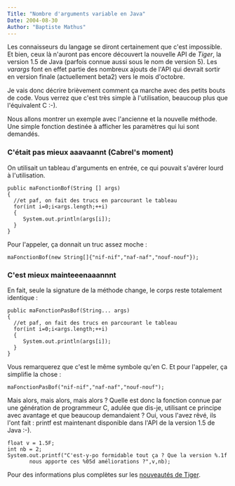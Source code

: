 ```yaml
---
Title: "Nombre d'arguments variable en Java"
Date: 2004-08-30
Author: "Baptiste Mathus"
---
```




Les connaisseurs du langage se diront certainement que c'est impossible.
Et bien, ceux là n'auront pas encore découvert la nouvelle API de
*Tiger*, la version 1.5 de Java (parfois connue aussi sous le nom de
version 5). Les *varargs* font en effet partie des nombreux ajouts de
l'API qui devrait sortir en version finale (actuellement beta2) vers le
mois d'octobre.

Je vais donc décrire brièvement comment ça marche avec des petits bouts
de code. Vous verrez que c'est très simple à l'utilisation, beaucoup
plus que l'équivalent C :-).

Nous allons montrer un exemple avec l'ancienne et la nouvelle méthode.
Une simple fonction destinée à afficher les paramètres qui lui sont
demandés.

### C'était pas mieux aaavaannt (Cabrel's moment)

On utilisait un tableau d'arguments en entrée, ce qui pouvait s'avérer
lourd à l'utilisation.

    public maFonctionBof(String [] args)
    {
      //et paf, on fait des trucs en parcourant le tableau
      for(int i=0;i<args.length;++i)
      {
         System.out.println(args[i]);
      }
    }

Pour l'appeler, ça donnait un truc assez moche :

    maFonctionBof(new String[]{"nif-nif","naf-naf","nouf-nouf"});

### C'est mieux mainteeenaaannnt

En fait, seule la signature de la méthode change, le corps reste
totalement identique :

    public maFonctionPasBof(String... args)
    {
      //et paf, on fait des trucs en parcourant le tableau
      for(int i=0;i<args.length;++i)
      {
         System.out.println(args[i]);
      }
    }

Vous remarquerez que c'est le même symbole qu'en C. Et pour l'appeler,
ça simplifie la chose :

    maFonctionPasBof("nif-nif","naf-naf","nouf-nouf");

Mais alors, mais alors, mais alors ? Quelle est donc la fonction connue
par une génération de programmeur C, adulée que dis-je, utilisant ce
principe avec avantage et que beaucoup demandaient ? Oui, vous l'avez
rêvé, ils l'ont fait : printf est maintenant disponible dans l'API de la
version 1.5 de Java :-).

    float v = 1.5F;
    int nb = 2;
    System.out.printf("C'est-y-po formidable tout ça ? Que la version %.1f 
           nous apporte ces %05d améliorations ?",v,nb);

Pour des informations plus complètes sur les [nouveautés de
Tiger](http://lroux.developpez.com/article/java/tiger/).

